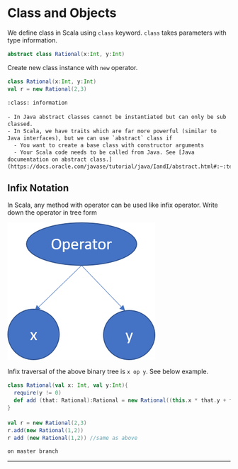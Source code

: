 # Class and Objects


We define class in Scala using `class` keyword. `class` takes parameters with type information.


```scala
abstract class Rational(x:Int, y:Int)
```

Create new class instance with `new` operator.

```scala
class Rational(x:Int, y:Int)
val r = new Rational(2,3)
```

```{admonition} Abstract Class
:class: information

- In Java abstract classes cannot be instantiated but can only be sub classed.
- In Scala, we have traits which are far more powerful (similar to Java interfaces), but we can use `abstract` class if
  - You want to create a base class with constructor arguments
  - Your Scala code needs to be called from Java. See [Java documentation on abstract class.](https://docs.oracle.com/javase/tutorial/java/IandI/abstract.html#:~:text=An%20abstract%20class%20is%20a,but%20they%20can%20be%20subclassed.&text=When%20an%20abstract%20class%20is,methods%20in%20its%20parent%20class.)

```

## Infix Notation

In Scala, any method with operator can be used like infix operator. Write down the operator in tree form

![Binary Tree](../../images/Picture1.png)

Infix traversal of the above binary tree is `x op y`. See below example.

```scala
class Rational(val x: Int, val y:Int){
  require(y != 0)
  def add (that: Rational):Rational = new Rational((this.x * that.y + that.y * this.x),(this.y * that.y))
}

val r = new Rational(2,3)
r.add(new Rational(1,2))
r add (new Rational(1,2)) //same as above
```

```scala
on master branch
```
---------------------

[^1]:
